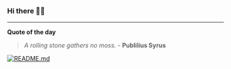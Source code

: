 ### Hi there 👋🏻


---

**Quote of the day**

> *A rolling stone gathers no moss.* - **Publilius Syrus** 

[![README.md](https://github.com/marcolovazzano/marcolovazzano/actions/workflows/readme.yml/badge.svg?branch=main)](https://github.com/marcolovazzano/marcolovazzano/actions/workflows/readme.yml)
